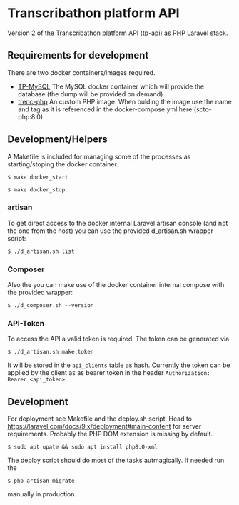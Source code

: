 # Transcribathon platform API

Version 2 of the Transcribathon platform API (tp-api) as PHP Laravel stack.

## Requirements for development

There are two docker containers/images required.

* [TP-MySQL](https://github.com/Facts-and-Files/tp-mysql)
The MySQL docker container which will provide the database (the dump will be provided on demand).
* [trenc-php](https://github.com/trenc/trenc-php)
An custom PHP image. When bulding the image use the name and tag as it is referenced in the docker-compose.yml here (scto-php:8.0).

## Development/Helpers

A Makefile is included for managing some of the processes as starting/stoping the docker container.

    $ make docker_start

    $ make docker_stop

### artisan

To get direct access to the docker internal Laravel artisan console (and not the one from the host) you can use the provided d_artisan.sh wrapper script:

    $ ./d_artisan.sh list

### Composer

Also the you can make use of the docker container internal compose with the provided wrapper:

    $ ./d_composer.sh --version

### API-Token

To access the API a valid token is required. The token can be generated via

    $ ./d_artisan.sh make:token

It will be stored in the `api_clients` table as hash. Currently the token can be applied by the client as as bearer token in the header `Authorization: Bearer <api_token>`

## Development

For deployment see Makefile and the deploy.sh script.
Head to https://laravel.com/docs/9.x/deployment#main-content for server requirements. Probably the PHP DOM extension is missing by default.

    $ sudo apt upate && sudo apt install php8.0-xml

The deploy script should do most of the tasks autmagically. If needed run the

    $ php artisan migrate

manually in production.
